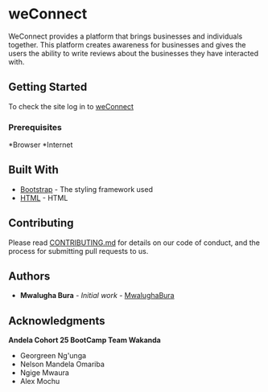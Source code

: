 # weConnect

WeConnect provides a platform that brings businesses and individuals together. This platform 
creates awareness for businesses and gives the users the ability to write reviews about the 
businesses they have interacted with.

## Getting Started

To check the site log in to [weConnect](https://mwalughabura.github.io/weConnect/)

### Prerequisites

*Browser 
*Internet

## Built With

* [Bootstrap](http://getbootstrap.com/) - The styling framework used
* [HTML](https://www.w3schools.com/html/) - HTML

## Contributing

Please read [CONTRIBUTING.md](https://github.com/mwalughabura/weConnect) for details on our code of conduct, and the process for submitting pull requests to us.

## Authors

* **Mwalugha Bura** - *Initial work* - [MwalughaBura](https://github.com/mwalughabura)

## Acknowledgments

**Andela Cohort 25 BootCamp Team Wakanda**

* Georgreen Ng'unga
* Nelson Mandela Omariba
* Ngige Mwaura
* Alex Mochu
